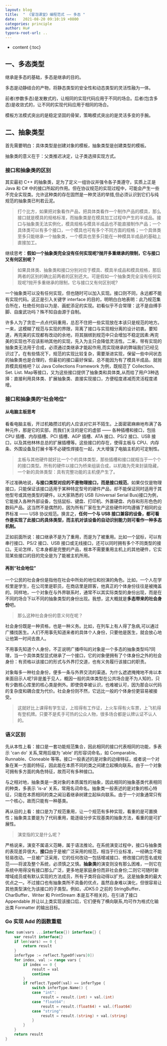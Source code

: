 ```yaml
---
layout: blog
title:  " 《冒泡课堂》编程范式 —— 多态 "
date:   2021-08-20 09:10:19 +0800
categories: principle 
author: Hu#
typora-root-url: ..
---
```


* content
{:toc}

## 一、多态类型

继承是多态的基础，多态是继承的目的。

多态是动静结合的产物，将静态类型的安全性和动态类型的灵活性融为一体。

前者(参数多态)是发散式的，让相同的实现代码应用于不同的场合。后者(包含多态)是收敛式的，让不同的实现代码应用于相同的场合。

模板方法模式突出的是稳定坚固的骨架，策略模式突出的是灵活多变的手腕。

## 二、抽象类型

首先需要明白：具体类型是创建对象的模板，抽象类型是创建类型的模板。

抽象类的意义在于：父类推迟决定，让子类选择实现方式。

### 接口和抽象类的区别

​其实最初 C++ 的抽象类，足为了定义一组协议并强令各子类遵守，实质上正是 Java 和 C# 中的接口所起的作用。但在协议规范的实现过程中，可能会产生一些不完全实现类。允许这种类的存在固然是一种灵活的举措,但必须认识到它们与纯规范的抽象类已判若云泥。

> 打个比方，如果把对象看作产品，把具体类看作一个制作产品的模具，那么接口就是模具的规格标准，而抽象类是在模具加工过程中产生的半成品。接口与抽象类无法实例化，模具规格与模具半成品也不能直接制作产品；一个具体类可以有多个接口，一个模具也可有多个不同方面的规格；一个具体类至多只能继承一个抽象类，一个模具也至多只能在一种模具半成品的基础上直接加工。

继续思考：**假如一个抽象类完全没有任何实现呢?抛开多重继承的限制，它与接口又有何区别呢？**

> 如果具体类、抽象类和接口分别对应于模具、模具半成品和模具规格，那后两者的区别的确比前两者的区别还大。可是假如一个抽象类完全没有任何实现呢?抛开多重继承的限制，它与接口又有何区别呢?

​一个抽象类可以没有任何实现，但也随时可以加入实现。接口则不同，永远都不能有实现代码。这正是引入关键字 interface 的目的，明明白白地表明：此乃规范集合所在，杜绝任何自以为是、画蛇添足的实现。初看似乎不合常理：这不是自缚手脚、自废武功吗？殊不知自由源于自制。

​许多人为了贪恋一点点代码重用，总忍不住把一些实现放在本该只是规范的地方。一来，这模糊了规范与实现的界限，背离了接口与实现相分离的设计初衷。要知道，再完美的实现都有改动的余地，将其捆绑到规范中只会增加不稳定因素:再完美的实现也不应该影响其他的实现，先入为主只会降低灵活性。二来，带有实现的抽象类无法用于合成，必须通过类继承才能起作用,而实现继承的弊端我们已经见识过了。在有些情况下，规范的实现比较复杂，需要渐进实现，保留一些中间状态的抽象类也是合理的，但最初的接口最好保留。总不能因为有了模具半成品，就抛弃模具规格吧？以 Java Collections Framework 为例，既规范了 Collection、 Set. List. Map等接口，又为这些接口提供了抽象类和具体类,从而给了用户3种选择：直接利用具体类、扩展抽象类、直接实现接口，方便程度递减而灵活程度递增。

### 接口和抽象类的“社会地位”

#### 从电脑主板思考

​看看电脑主板，开过机箱攒过机的人应该对它并不陌生。上面密密麻麻地布满了各种元件，那是它的实部，而我们关注的是它的虚部 —— 各种插槽和接口，包括 CPU 插槽、内存插槽、PCI 插槽、AGP 插槽、ATA 接口、PS/2 接口、USB 接口，以及其他林林总总的扩展插槽等。这些接口的存在，使得主板与 CPU、内存条、外围设备及打展卡等不必硬性焊接在一起，大大增强了电脑主机的可定制性。

> 主板与其他硬件就好比一个个的具体类型，那些插槽和接口就相当于一个个的接口类型。所有的硬件以接口为桥来组装合成，以机箱为壳来封装隐藏，一个新的具体类型：具有完整功能的主机便产生了。

​不过准确地说，**与接口类型对应的不是物理接口，而是接口规范**。如果仅仅是物理接口，只能保证该接口适用于某种特定型号的硬件产品，却不能保证同时适用于其他型号或其他类型的硬件。以大家熟悉的 USB (Universal Serial Bus)接口为例，它能接入各种外部设备，包括鼠标、键盘、打印机、外置硬盘、内存和形形色色的数码产品。这当然不是偶然的，因为所有厂家在生产这些硬件时均遵循了相同的业界标准 —— USB 协议规范。换言之，**任何一个与 USB 接口兼容的设备，都可看作是实现了此接口的具体类型，而主机对该设备的自动识别能力则可看作一种多态机制。**

​正如前面所说：接口继承不是为了重用，而是为了被重用。比如一个鼠标，可以有串行接口、PS/2 接口、USB 接口或无线接口，还可以同时拥有多个不同类型的接口。无论怎样，它本身都是完整的产品，根本不需要重用主机上的其他硬件，它实现某些接口的目的完全是为了能被主机所用。

#### 再到“社会地位”

一个公民的社会身份是指他在社会中所处的地位和扮演的角色。比如，一个人在学校里是学生，在公司里是职员，在商店里是顾客，他真正的个体身份往往是被掩盖的。同样地，一个对象在与外界联系时，通常不以其实际类型的身份出现，而是在不同的场合下以不同的抽象类型的身份出现。我想，这大概就是**多态带来的社会身份**吧。

> 那么这种社会身份的意义何在呢？

​社会身份既是一种资格，也是一种义务。比如，在列车上有人得了急病,可以通过广播找医生。人们不用事先知道来者的具体个人身份，只要他是医生，就会放心地让他第一时间去救人。

​不用事先知道个人身份，不正说明广播呼叫的对象是一个多态的抽象类型吗?同理，当一个具体类型显式继承了一个接口，它的对象便拥有了个体身份之外的社会身份：有资格以该接口的形式与外界打交道，也有义务履行该接口的职责。

​对象每多一种社会身份，便多一条与外界交流的渠道。为什么遮遮掩掩地不肯以本来面目示人呢?非是羞于见人，概因一般的具体类型在公共场合是不为人知的，只有少数核心库里的核心类是例外。即使侥幸被认识，也难被认可，因为那会以代码的复杂度和耦合度为代价。社会身份则不然，它远比一般的个体身份更容易被接受。

> 这就好比上课得有学生证，上班得有工作证，上火车得有火车票，上飞机得有登机牌。只要不是炙手可热的公众人物，很多场合都是认牌认证不认人的。

### 语义区别

​先从本性上看：接口是一套功能规范集合，因此相同的接口代表相同的功能，多表示 'can do' 关系,常用后缀为 'able' 的形容词命名，如 Comparable、Runnable、Cloneable 等等。接口一般表述的是对象的边缘特征，或者说一个对象在某一方面的特征，因此能在本质不同的类之间建立起横向联系。由于一个对象可拥有多方面的角色特征，故而可有多种接口。

​与之相对地，抽象类是一类对象的本质属性的抽象，因此相同的抽象基类代表相同的种类，多表示 'is-a' 关系，常用名词命名。抽象类一般表述的是对象的核心特征，只能在本质相同的类之闻沿着继承树建立起纵向联系。由于一个对象通常只有一个核心，故而只能有一种基类。

​再从目的上看：接口是为了规范重用，让一个规范有多种实现，看重的是可置换性；抽象类主要是为了代码重用，能逐级分步实现基类的抽象方法，看重的是可扩展性。

> 演变指的又是什么呢？

严格说来，演变不属语义范畴，属于语法推论。在系统演变过程中，接口与抽象类的表现差异很大。**接口**由于是被广泛采用的规范，相当于行业标准，一经确立不能轻易改动。一旦被广泛采用，它的任何改动一包括增减接口、修改接口的签名或规范——将波及整个系统，必须慎之又慎。**抽象类**的演变则没有那么困难，一则它在系统中用得没有接口那么广泛，更多地是家庭身份而非社会身份;二则它可随时新增域成员或有默认实现的方法成员，所有子类将自动得以扩充。这是抽象类的最大优点之一。不过接口也有抽象类所不具备的优点，虽然自身难以演化，但很容易让其他类型演化为该接口的子类型。例如，JDK5.0 之前的 StringBuffer、CharBuffer、Writer 和 PrintStream 本是互不相关的，在引进了接口 Appendable 并让以上类实现该接口后，它们便有了横向联系,均可作为格式化输出类 Formatter 的输出目标。

### Go 实现 Add 的函数重载

```go
func sum(vars ...interface{}) interface{} {
	var result interface{}
	if len(vars) == 0 {
		return result
	}
	inferType := reflect.TypeOf(vars[0])
	for index, val := range vars {
		if index == 0 {
			result = val
			continue
		}
		if reflect.TypeOf(val) == inferType {
			switch inferType.Name() {
			case "int":
				result = result.(int) + val.(int)
			case "float64":
				result = result.(float64) + val.(float64)
			case "string":
				result = result.(string) + val.(string)
			}
		}
	}
	return result
}
```
